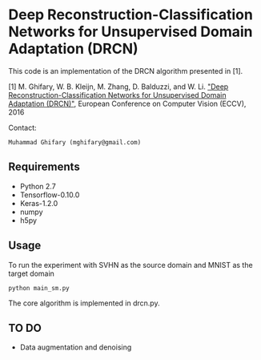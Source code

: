 # Deep Reconstruction-Classification Networks for Unsupervised Domain Adaptation (DRCN)

This code is an implementation of the DRCN algorithm presented in [1].

[1] M. Ghifary, W. B. Kleijn, M. Zhang, D. Balduzzi, and W. Li. ["Deep Reconstruction-Classification Networks for Unsupervised Domain Adaptation (DRCN)"](https://arxiv.org/abs/1607.03516), European Conference on Computer Vision (ECCV), 2016

Contact:
```
Muhammad Ghifary (mghifary@gmail.com)
```

## Requirements
* Python 2.7
* Tensorflow-0.10.0
* Keras-1.2.0
* numpy
* h5py

## Usage
To run the experiment with SVHN as the source domain and MNIST as the target domain
```
python main_sm.py
```

The core algorithm is implemented in drcn.py.


## TO DO
* Data augmentation and denoising

